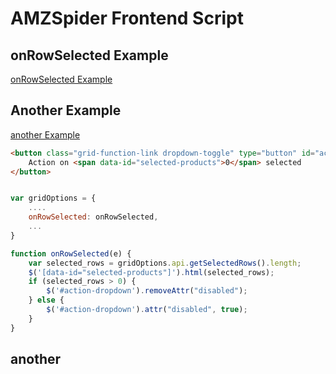 # AMZSpider Frontend Script

## onRowSelected Example
[onRowSelected Example](#onRowSelected-Example)


## Another Example
[another Example](#another)

```html
<button class="grid-function-link dropdown-toggle" type="button" id="action-dropdown" data-toggle="dropdown" aria-haspopup="true" aria-expanded="false" disabled>
    Action on <span data-id="selected-products">0</span> selected
</button>

```

```javascript

var gridOptions = {
    ....
    onRowSelected: onRowSelected,
    ...
}

function onRowSelected(e) {
    var selected_rows = gridOptions.api.getSelectedRows().length;
    $('[data-id="selected-products"]').html(selected_rows);
    if (selected_rows > 0) {
        $('#action-dropdown').removeAttr("disabled");
    } else {
        $('#action-dropdown').attr("disabled", true);
    }
}
```



## another
